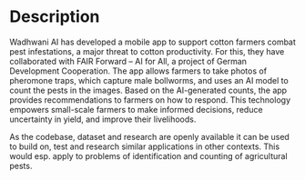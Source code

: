 # Description

Wadhwani AI has developed a mobile app to support cotton farmers combat pest infestations, a major threat to cotton productivity. For this, they have collaborated with FAIR Forward – AI for All, a project of German Development Cooperation. The app allows farmers to take photos of pheromone traps, which capture male bollworms, and uses an AI model to count the pests in the images. Based on the AI-generated counts, the app provides recommendations to farmers on how to respond. This technology empowers small-scale farmers to make informed decisions, reduce uncertainty in yield, and improve their livelihoods.
 
 As the codebase, dataset and research are openly available it can be used to build on, test and research similar applications in other contexts. This would esp. apply to problems of identification and counting of agricultural pests.